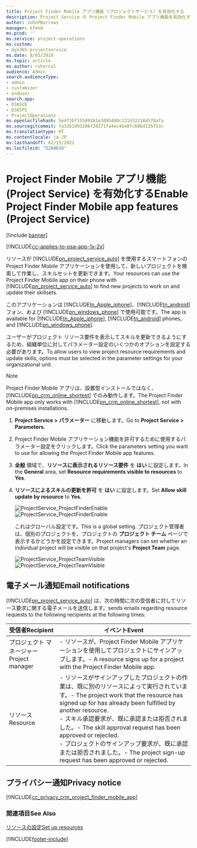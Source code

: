 ```yaml
---
title: Project Finder Mobile アプリ機能 (プロジェクトサービス) を有効化する
description: Project Service の Project Finder Mobile アプリ機能を有効化する方法
author: JohnPBurrows
manager: kfend
ms.prod: ''
ms.service: project-operations
ms.custom:
- dyn365-projectservice
ms.date: 8/03/2018
ms.topic: article
ms.author: ruhercul
audience: Admin
search.audienceType:
- admin
- customizer
- enduser
search.app:
- D365CE
- D365PS
- ProjectOperations
ms.openlocfilehash: 5e4f3bf15589181e3095400c131d322184578afa
ms.sourcegitcommit: fa32b1893286f20271fa4ec4be8fc68bd135f53c
ms.translationtype: HT
ms.contentlocale: ja-JP
ms.lasthandoff: 02/15/2021
ms.locfileid: "5284634"
---
```

# <a name="enable-project-finder-mobile-app-features-project-service"></a><span data-ttu-id="63f85-103">Project Finder Mobile アプリ機能 (Project Service) を有効化する</span><span class="sxs-lookup"><span data-stu-id="63f85-103">Enable Project Finder Mobile app features (Project Service)</span></span>

[!include [banner](../includes/psa-now-project-operations.md)]

[!INCLUDE[cc-applies-to-psa-app-1x-2x](../includes/cc-applies-to-psa-app-1x-2x.md)]

<span data-ttu-id="63f85-104">リソースが [!INCLUDE[pn_project_service_auto](../includes/pn-project-service-auto.md)] を使用するスマートフォンの Project Finder Mobile アプリケーションを使用して、新しいプロジェクトを検索して作業し、スキルセットを更新できます。</span><span class="sxs-lookup"><span data-stu-id="63f85-104">Your resources can use the Project Finder Mobile app on their phone with [!INCLUDE[pn_project_service_auto](../includes/pn-project-service-auto.md)] to find new projects to work on and update their skillsets.</span></span>  
  
 <span data-ttu-id="63f85-105">このアプリケーションは [!INCLUDE[tn_Apple_iphone](../includes/tn-apple-iphone.md)]、[!INCLUDE[tn_android](../includes/tn-android.md)] フォン、および [!INCLUDE[pn_windows_phone](../includes/pn-windows-phone.md)] で使用可能です。</span><span class="sxs-lookup"><span data-stu-id="63f85-105">The app is available for [!INCLUDE[tn_Apple_iphone](../includes/tn-apple-iphone.md)], [!INCLUDE[tn_android](../includes/tn-android.md)] phones, and [!INCLUDE[pn_windows_phone](../includes/pn-windows-phone.md)].</span></span>  
    
 <span data-ttu-id="63f85-106">ユーザーがプロジェクト リソース要件を表示してスキルを更新できるようにするため、組織単位に対してパラメーター設定のいくつかのオプションを設定する必要があります。</span><span class="sxs-lookup"><span data-stu-id="63f85-106">To allow users to view project resource requirements and update skills, options must be selected in the parameter settings for your organizational unit.</span></span>
  
> [!NOTE]
>  <span data-ttu-id="63f85-107">Project Finder Mobile アプリは、設置型インストールではなく、[!INCLUDE[pn_crm_online_shortest](../includes/pn-crm-online-shortest.md)] でのみ動作します。</span><span class="sxs-lookup"><span data-stu-id="63f85-107">The Project Finder Mobile app only works with [!INCLUDE[pn_crm_online_shortest](../includes/pn-crm-online-shortest.md)], not with on-premises installations.</span></span>  
  
1. <span data-ttu-id="63f85-108">**Project Service > パラメーター** に移動します。</span><span class="sxs-lookup"><span data-stu-id="63f85-108">Go to **Project Service > Parameters**.</span></span>  
  
2. <span data-ttu-id="63f85-109">Project Finder Mobile アプリケーション機能を許可するために使用するパラメーター設定をクリックします。</span><span class="sxs-lookup"><span data-stu-id="63f85-109">Click the parameters setting you want to use for allowing the Project Finder Mobile app features.</span></span>  
  
3. <span data-ttu-id="63f85-110">**全般** 領域で、**リソースに表示されるリソース要件** を **はい** に設定します。</span><span class="sxs-lookup"><span data-stu-id="63f85-110">In the **General** area, set **Resource requirements visible to resources** to **Yes**.</span></span>  
  
4. <span data-ttu-id="63f85-111">**リソースによるスキルの更新を許可** を **はい** に設定します。</span><span class="sxs-lookup"><span data-stu-id="63f85-111">Set **Allow skill update by resource** to **Yes**.</span></span>  
  
   <span data-ttu-id="63f85-112">![ProjectService_ProjectFinderEnable](../psa/media/project-service-project-finder-enable.png "ProjectService_ProjectFinderEnable")</span><span class="sxs-lookup"><span data-stu-id="63f85-112">![ProjectService_ProjectFinderEnable](../psa/media/project-service-project-finder-enable.png "ProjectService_ProjectFinderEnable")</span></span>  
  
   <span data-ttu-id="63f85-113">これはグローバル設定です。</span><span class="sxs-lookup"><span data-stu-id="63f85-113">This is a global setting.</span></span> <span data-ttu-id="63f85-114">プロジェクト管理者は、個別のプロジェクトを、プロジェクトの **プロジェクト チーム** ページで表示するかどうかを設定できます。</span><span class="sxs-lookup"><span data-stu-id="63f85-114">Project managers can set whether an individual project will be visible on that project's **Project Team** page.</span></span>  
  
   <span data-ttu-id="63f85-115">![ProjectService_ProjectTeamVisible](../psa/media/project-service-project-team-visible.png "ProjectService_ProjectTeamVisible")</span><span class="sxs-lookup"><span data-stu-id="63f85-115">![ProjectService_ProjectTeamVisible](../psa/media/project-service-project-team-visible.png "ProjectService_ProjectTeamVisible")</span></span>  
  
## <a name="email-notifications"></a><span data-ttu-id="63f85-116">電子メール通知</span><span class="sxs-lookup"><span data-stu-id="63f85-116">Email notifications</span></span>  
 [!INCLUDE[pn_project_service_auto](../includes/pn-project-service-auto.md)] <span data-ttu-id="63f85-117">は、次の時間に次の受信者に対してリソース要求に関する電子メールを送信します。</span><span class="sxs-lookup"><span data-stu-id="63f85-117">sends emails regarding resource requests to the following recipients at the following times:</span></span>  
  
|<span data-ttu-id="63f85-118">受信者</span><span class="sxs-lookup"><span data-stu-id="63f85-118">Recipient</span></span>|<span data-ttu-id="63f85-119">イベント</span><span class="sxs-lookup"><span data-stu-id="63f85-119">Event</span></span>|  
|---------------|-----------|  
|<span data-ttu-id="63f85-120">プロジェクト マネージャー</span><span class="sxs-lookup"><span data-stu-id="63f85-120">Project manager</span></span>|<span data-ttu-id="63f85-121">- リソースが、Project Finder Mobile アプリケーションを使用してプロジェクトにサインアップします。</span><span class="sxs-lookup"><span data-stu-id="63f85-121">- A resource signs up for a project with the Project Finder Mobile app.</span></span>|  
|<span data-ttu-id="63f85-122">リソース </span><span class="sxs-lookup"><span data-stu-id="63f85-122">Resource</span></span>|<span data-ttu-id="63f85-123">- リソースがサインアップしたプロジェクトの作業は、既に別のリソースによって実行されています。</span><span class="sxs-lookup"><span data-stu-id="63f85-123">- The project work that the resource has signed up for has already been fulfilled by another resource.</span></span><br /><span data-ttu-id="63f85-124">- スキル承認要求が、既に承認または拒否されました。</span><span class="sxs-lookup"><span data-stu-id="63f85-124">- The skill approval request has been approved or rejected.</span></span><br /><span data-ttu-id="63f85-125">- プロジェクトのサインアップ要求が、既に承認または拒否されました。</span><span class="sxs-lookup"><span data-stu-id="63f85-125">- The project sign-up request has been approved or rejected.</span></span>|  
  
## <a name="privacy-notice"></a><span data-ttu-id="63f85-126">プライバシー通知</span><span class="sxs-lookup"><span data-stu-id="63f85-126">Privacy notice</span></span>  
 [!INCLUDE[cc_privacy_crm_project_finder_mobile_app](../includes/cc-privacy-crm-project-finder-mobile-app.md)]  
  
### <a name="see-also"></a><span data-ttu-id="63f85-127">関連項目</span><span class="sxs-lookup"><span data-stu-id="63f85-127">See Also</span></span>  
 [<span data-ttu-id="63f85-128">リソースの設定</span><span class="sxs-lookup"><span data-stu-id="63f85-128">Set up resources</span></span>](../psa/set-up-resources.md)


[!INCLUDE[footer-include](../includes/footer-banner.md)]